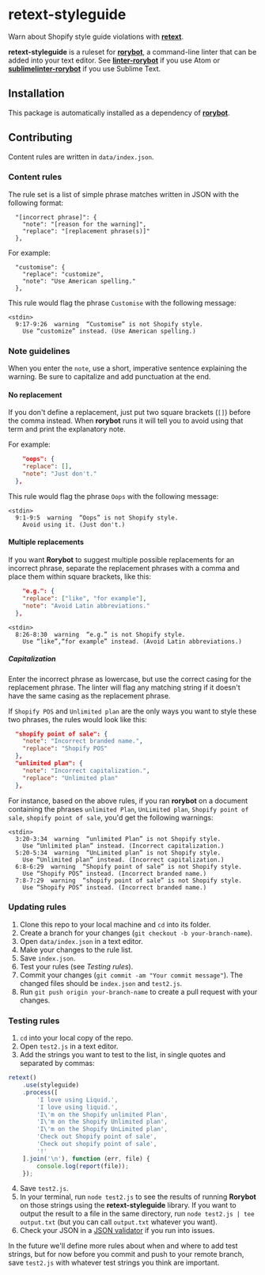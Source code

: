 # retext-styleguide

Warn about Shopify style guide violations with [**retext**](https://github.com/wooorm/retext).

**retext-styleguide** is a ruleset for [**rorybot**](https://github.com/Shopify/rorybot), a command-line linter that can be added into your text editor. See [**linter-rorybot**](https://github.com/Shopify/linter-rorybot) if you use Atom or [**sublimelinter-rorybot**](https://github.com/Shopify/sublimelinter-rorybot) if you use Sublime Text. 

## Installation

This package is automatically installed as a dependency of [**rorybot**](https://github.com/Shopify/rorybot).

## Contributing

Content rules are written in `data/index.json`.

### Content rules

The rule set is a list of simple phrase matches written in JSON with the following format:

```
  "[incorrect phrase]": {
    "note": "[reason for the warning]",
    "replace": "[replacement phrase(s)]"
  },

```

For example:

```
  "customise": {
    "replace": "customize",
    "note": "Use American spelling."  
  },
```

This rule would flag the phrase `Customise` with the following message:

```
<stdin>
  9:17-9:26  warning  “Customise” is not Shopify style. 
    Use “customize” instead. (Use American spelling.)
```

### Note guidelines

When you enter the `note`, use a short, imperative sentence explaining the warning. Be sure to capitalize and add punctuation at the end.

#### No replacement

If you don't define a replacement, just put two square brackets (`[]`) before the comma instead. When **rorybot** runs it will tell you to avoid using that term and print the explanatory note.

For example:

```json
    "oops": {
    "replace": [],
    "note": "Just don't."
  },
```

This rule would flag the phrase `Oops` with the following message:

```
<stdin>
  9:1-9:5  warning  “Oops” is not Shopify style. 
    Avoid using it. (Just don't.)
```

#### Multiple replacements

If you want **Rorybot** to suggest multiple possible replacements for an incorrect phrase, separate the replacement phrases with a comma and place them within square brackets, like this:

```json
    "e.g.": {
    "replace": ["like", "for example"],
    "note": "Avoid Latin abbreviations."
  },
```

```
<stdin>
  8:26-8:30  warning  “e.g.” is not Shopify style. 
    Use “like”,“for example” instead. (Avoid Latin abbreviations.)
```

##### Capitalization

Enter the incorrect phrase as lowercase, but use the correct casing for the replacement phrase. The linter will flag any matching string if it doesn't have the same casing as the replacement phrase.

If `Shopify POS` and `Unlimited plan` are the only ways you want to style these two phrases, the rules would look like this:

```json
  "shopify point of sale": {
    "note": "Incorrect branded name.",
    "replace": "Shopify POS"
  },
  "unlimited plan": {
    "note": "Incorrect capitalization.",
    "replace": "Unlimited plan"
  },

```

For instance, based on the above rules, if you ran **rorybot** on a document containing the phrases `unlimited Plan`, `UnLimited plan`, `Shopify point of sale`, `shopify point of sale`, you'd get the following warnings:

```
<stdin>
  3:20-3:34  warning  “unlimited Plan” is not Shopify style. 
    Use “Unlimited plan” instead. (Incorrect capitalization.)
  5:20-5:34  warning  “UnLimited plan” is not Shopify style. 
    Use “Unlimited plan” instead. (Incorrect capitalization.)
  6:8-6:29  warning  “Shopify point of sale” is not Shopify style.
    Use “Shopify POS” instead. (Incorrect branded name.)
  7:8-7:29  warning  “shopify point of sale” is not Shopify style.
    Use “Shopify POS” instead. (Incorrect branded name.)
```

### Updating rules

1. Clone this repo to your local machine and `cd` into its folder.
2. Create a branch for your changes (`git checkout -b your-branch-name`).
2. Open `data/index.json` in a text editor.
3. Make your changes to the rule list.
4. Save `index.json`.
5. Test your rules (see _Testing rules_).
6. Commit your changes (`git commit -am "Your commit message"`). The changed files should be `index.json` and `test2.js`.
6. Run `git push origin your-branch-name` to create a pull request with your changes.

### Testing rules

1. `cd` into your local copy of the repo.
2. Open `test2.js` in a text editor. 
3. Add the strings you want to test to the list, in single quotes and separated by commas:
```js
retext()
    .use(styleguide)
    .process([
        'I love using Liquid.',
        'I love using liquid.',
        'I\'m on the Shopify unlimited Plan',
        'I\'m on the Shopify Unlimited plan',
        'I\'m on the Shopify UnLimited plan',
        'Check out Shopify point of sale',
        'Check out shopify point of sale',
        '!'
    ].join('\n'), function (err, file) {
        console.log(report(file));
    });

```
4. Save `test2.js`.
4. In your terminal, run `node test2.js` to see the results of running **Rorybot** on those strings using the **retext-styleguide** library. If you want to output the result to a file in the same directory, run `node test2.js | tee output.txt` (but you can call `output.txt` whatever you want). 
5. Check your JSON in a [JSON validator](http://jsonlint.com/) if you run into issues.

In the future we'll define more rules about when and where to add test strings, but for now before you commit and push to your remote branch, save `test2.js` with whatever test strings you think are important. 

